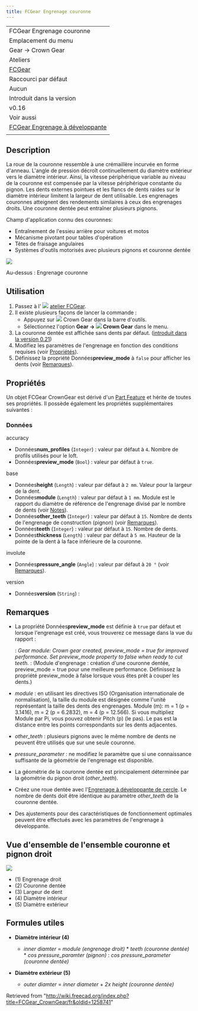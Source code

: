 ```yaml
---
title: FCGear Engrenage couronne
---
```

|  |
| --- |
| FCGear Engrenage couronne |
| Emplacement du menu |
| Gear → Crown Gear |
| Ateliers |
| [FCGear](/FCGear_Workbench/fr "FCGear Workbench/fr") |
| Raccourci par défaut |
| Aucun |
| Introduit dans la version |
| v0.16 |
| Voir aussi |
| [FCGear Engrenage à développante](/FCGear_InvoluteGear/fr "FCGear InvoluteGear/fr") |
|  |

## Description

La roue de la couronne ressemble à une crémaillère incurvée en forme d'anneau. L'angle de pression décroît continuellement du diamètre extérieur vers le diamètre intérieur. Ainsi, la vitesse périphérique variable au niveau de la couronne est compensée par la vitesse périphérique constante du pignon. Les dents externes pointues et les flancs de dents raides sur le diamètre intérieur limitent la largeur de dent utilisable. Les engrenages couronnes atteignent des rendements similaires à ceux des engrenages droits. Une couronne dentée peut entraîner plusieurs pignons.

Champ d'application connu des couronnes:

* Entraînement de l'essieu arrière pour voitures et motos
* Mécanisme pivotant pour tables d'opération
* Têtes de fraisage angulaires
* Systèmes d'outils motorisés avec plusieurs pignons et couronne dentée

![](/images/Crown-Gear_example.png)

Au-dessus : Engrenage couronne

## Utilisation

1. Passez à l' ![](/images/FCGear_workbench_icon.svg) [atelier FCGear](/FCGear_Workbench/fr "FCGear Workbench/fr").
2. Il existe plusieurs façons de lancer la commande :
   * Appuyez sur ![](/images/FCGear_CrownGear.svg) Crown Gear dans la barre d'outils.
   * Sélectionnez l'option **Gear → ![](/images/FCGear_CrownGear.svg) Crown Gear** dans le menu.
3. La couronne dentée est affichée sans dents par défaut. ([introduit dans la version 0.21](/Release_notes_0.21/fr "Release notes 0.21/fr"))
4. Modifiez les paramètres de l'engrenage en fonction des conditions requises (voir [Propriétés](#Propri.C3.A9t.C3.A9s)).
5. Définissez la propriété Données**preview\_mode** à `false` pour afficher les dents (voir [Remarques](#Remarques)).

## Propriétés

Un objet FCGear CrownGear est dérivé d'un [Part Feature](/Part_Feature/fr "Part Feature/fr") et hérite de toutes ses propriétés. Il possède également les propriétés supplémentaires suivantes :

### Données

accuracy

* Données**num\_profiles** (`Integer`) : valeur par défaut à `4`. Nombre de profils utilisés pour le loft.
* Données**preview\_mode** (`Bool`) : valeur par défaut à `true`.

base

* Données**height** (`Length`) : valeur par défaut à `2 mm`. Valeur pour la largeur de la dent.
* Données**module** (`Length`) : valeur par défaut à `1 mm`. Module est le rapport du diamètre de référence de l'engrenage divisé par le nombre de dents (voir [Notes](#Notes)).
* Données**other\_teeth** (`Integer`) : valeur par défaut à `15`. Nombre de dents de l'engrenage de construction (pignon) (voir [Remarques](#Remarques)).
* Données**teeth** (`Integer`) : valeur par défaut à `15`. Nombre de dents.
* Données**thickness** (`Length`) : valeur par défaut à `5 mm`. Hauteur de la pointe de la dent à la face inférieure de la couronne.

involute

* Données**pressure\_angle** (`Angle`) : valeur par défaut à `20 °` (voir [Remarques](#Remarques)).

version

* Données**version** (`String`) :

## Remarques

* La propriété Données**preview\_mode** est définie à `true` par défaut et lorsque l'engrenage est créé, vous trouverez ce message dans la vue du rapport :

  :   *Gear module: Crown gear created, preview\_mode = true for improved performance. Set preview\_mode property to false when ready to cut teeth.*
  :   (Module d'engrenage : création d'une couronne dentée, preview\_mode = true pour une meilleure performance. Définissez la propriété preview\_mode à false lorsque vous êtes prêt à couper les dents.)
* *module* : en utilisant les directives ISO (Organisation internationale de normalisation), la taille du module est désignée comme l'unité représentant la taille des dents des engrenages. Module (m): m = 1 (p = 3.1416), m = 2 (p = 6.2832), m = 4 (p = 12.566). Si vous multipliez Module par Pi, vous pouvez obtenir Pitch (p) (le pas). Le pas est la distance entre les points correspondants sur les dents adjacentes.
* *other\_teeth* : plusieurs pignons avec le même nombre de dents ne peuvent être utilisés que sur une seule couronne.
* *pressure\_parameter* : ne modifiez le paramètre que si une connaissance suffisante de la géométrie de l'engrenage est disponible.
* La géométrie de la couronne dentée est principalement déterminée par la géométrie du pignon droit (*other\_teeth*).
* Créez une roue dentée avec l'[Engrenage à développante de cercle](/FCGear_InvoluteGear/fr "FCGear InvoluteGear/fr"). Le nombre de dents doit être identique au paramètre *other\_teeth* de la couronne dentée.
* Des ajustements pour des caractéristiques de fonctionnement optimales peuvent être effectués avec les paramètres de l'engrenage à développante.

## Vue d'ensemble de l'ensemble couronne et pignon droit

![](/images/Crown-spur-gear-set_example.png)

* (1) Engrenage droit
* (2) Couronne dentée
* (3) Largeur de dent
* (4) Diamètre intérieur
* (5) Diamètre extérieur

## Formules utiles

* **Diamètre intérieur (4)**
  + *inner diamter* = *module (engrenage droit)* \* *teeth (couronne dentée)* \* *cos pressure\_paramter (pignon)* : *cos pressure\_parameter (couronne dentée)*

* **Diamètre extérieur (5)**
  + *outer diamter* = *inner diameter* + *2x height (couronne dentée)*

Retrieved from "<http://wiki.freecad.org/index.php?title=FCGear_CrownGear/fr&oldid=1258741>"